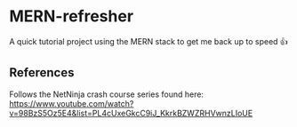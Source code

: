 # MERN-refresher
A quick tutorial project using the MERN stack to get me back up to speed 👍 
## References
Follows the NetNinja crash course series found here: https://www.youtube.com/watch?v=98BzS5Oz5E4&list=PL4cUxeGkcC9iJ_KkrkBZWZRHVwnzLIoUE
